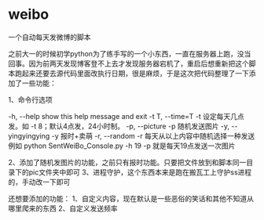 # weibo
一个自动每天发微博的脚本

之前大一的时候初学python为了练手写的一个小东西，一直在服务器上跑，没当回事。因为前两天发现博客登不上去才发现服务器宕机了，重启后想重新把这个脚本跑起来还要去源代码里面改执行日期，很是麻烦，于是这次把代码整理了一下添加了一些功能：

1、命令行选项

  -h, --help          show this help message and exit
  -t T, --time=T      -t 设定每天几点发。如 -t 8；默认4点发，24小时制。
  -p, --picture       -p 随机发送图片
  -y, --yingyingying  -y 报时+卖萌
  -r, --random        -r 每天从以上内容中随机选择一种发送
  例如 python SentWeiBo_Console.py -h 19 -p 就是每天19点发送一次图片
  
2、添加了随机发图片的功能，之前只有报时功能。只要把文件放到和脚本同一目录下的pic文件夹中即可
3、进程守护，这个东西本来是跑在搬瓦工上守护ss进程的，手动改一下即可

还想要添加的功能：
1、自定义内容，现在默认是一些恶俗的笑话和其他不知道从哪里爬来的东西
2、自定义发送频率
